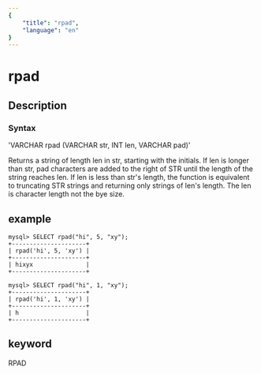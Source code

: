 ```yaml
---
{
    "title": "rpad",
    "language": "en"
}
---
```


<!-- 
Licensed to the Apache Software Foundation (ASF) under one
or more contributor license agreements.  See the NOTICE file
distributed with this work for additional information
regarding copyright ownership.  The ASF licenses this file
to you under the Apache License, Version 2.0 (the
"License"); you may not use this file except in compliance
with the License.  You may obtain a copy of the License at

  http://www.apache.org/licenses/LICENSE-2.0

Unless required by applicable law or agreed to in writing,
software distributed under the License is distributed on an
"AS IS" BASIS, WITHOUT WARRANTIES OR CONDITIONS OF ANY
KIND, either express or implied.  See the License for the
specific language governing permissions and limitations
under the License.
-->

# rpad
## Description
### Syntax

'VARCHAR rpad (VARCHAR str, INT len, VARCHAR pad)'


Returns a string of length len in str, starting with the initials. If len is longer than str, pad characters are added to the right of STR until the length of the string reaches len. If len is less than str's length, the function is equivalent to truncating STR strings and returning only strings of len's length. The len is character length not the bye size.

## example

```
mysql> SELECT rpad("hi", 5, "xy");
+---------------------+
| rpad('hi', 5, 'xy') |
+---------------------+
| hixyx               |
+---------------------+

mysql> SELECT rpad("hi", 1, "xy");
+---------------------+
| rpad('hi', 1, 'xy') |
+---------------------+
| h                   |
+---------------------+
```
## keyword
RPAD
